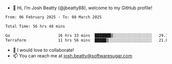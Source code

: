 - 👋 Hi, I’m Josh Beatty (@jbeatty88), welcome to my GitHub profile!

<!--START_SECTION:waka-->

```txt
From: 06 February 2025 - To: 08 March 2025

Total Time: 56 hrs 48 mins

Go                     16 hrs 33 mins  ███████▒░░░░░░░░░░░░░░░░░   29.15 %
Terraform              11 hrs 56 mins  █████▒░░░░░░░░░░░░░░░░░░░   21.03 %
```

<!--END_SECTION:waka-->

- 💞️ I would love to collaborate!
- 📫 You can reach me at josh.beatty@softwaresugar.com

<!---
jbeatty88/jbeatty88 is a ✨ special ✨ repository because its `README.md` (this file) appears on your GitHub profile.
You can click the Preview link to take a look at your changes.
--->
